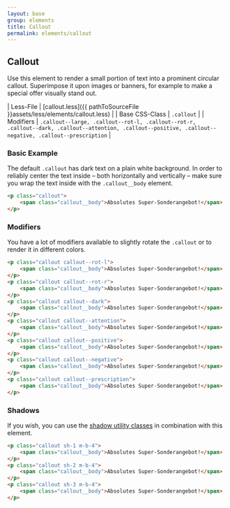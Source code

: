 ```yaml
---
layout: base
group: elements
title: Callout
permalink: elements/callout
---
```


## Callout
Use this element to render a small portion of text into a prominent circular callout. Superimpose it upon images or banners, for example to make a special offer visually stand out.

| Less-File      | [callout.less]({{ pathToSourceFile }}assets/less/elements/callout.less)                                                                                  |
| Base CSS-Class | `.callout`                                                                                                                                               |
| Modifiers      | `.callout--large, .callout--rot-l, .callout--rot-r, .callout--dark, .callout--attention, .callout--positive, .callout--negative, .callout--prescription` |

### Basic Example
The default `.callout` has dark text on a plain white background. In order to reliably center the text inside – both horizontally and vertically – make sure you wrap the text inside with the `.callout__body` element.

```html
<p class="callout">
    <span class="callout__body">Absolutes Super-Sonderangebot!</span>
</p>
```

### Modifiers
You have a lot of modifiers available to slightly rotate the `.callout` or to render it in different colors.

```html
<p class="callout callout--rot-l">
    <span class="callout__body">Absolutes Super-Sonderangebot!</span>
</p>
<p class="callout callout--rot-r">
    <span class="callout__body">Absolutes Super-Sonderangebot!</span>
</p>
<p class="callout callout--dark">
    <span class="callout__body">Absolutes Super-Sonderangebot!</span>
</p>
<p class="callout callout--attention">
    <span class="callout__body">Absolutes Super-Sonderangebot!</span>
</p>
<p class="callout callout--positive">
    <span class="callout__body">Absolutes Super-Sonderangebot!</span>
</p>
<p class="callout callout--negative">
    <span class="callout__body">Absolutes Super-Sonderangebot!</span>
</p>
<p class="callout callout--prescription">
    <span class="callout__body">Absolutes Super-Sonderangebot!</span>
</p>
```

### Shadows
If you wish, you can use the <a href="pages/css-core/utilities.html">shadow utility classes</a> in combination with this element.

```html
<p class="callout sh-1 m-b-4">
    <span class="callout__body">Absolutes Super-Sonderangebot!</span>
</p>
<p class="callout sh-2 m-b-4">
    <span class="callout__body">Absolutes Super-Sonderangebot!</span>
</p>
<p class="callout sh-3 m-b-4">
    <span class="callout__body">Absolutes Super-Sonderangebot!</span>
</p>
```